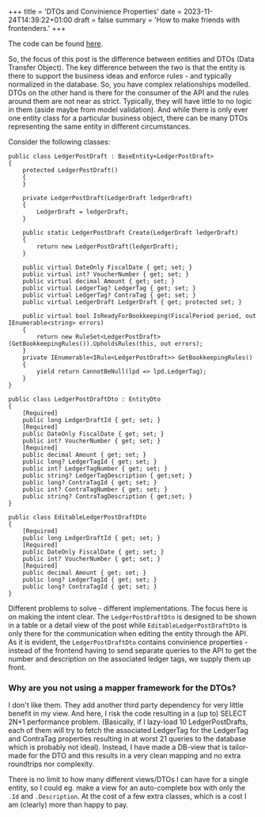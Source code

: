 +++
title = 'DTOs and Convinience Properties'
date = 2023-11-24T14:39:22+01:00
draft = false
summary = 'How to make friends with frontenders.'
+++

The code can be found [here](https://github.com/goblinhero/Anex/pull/29).

So, the focus of this post is the difference between entities and DTOs (Data Transfer Object). The key difference between the two is that the entity is there to support the business ideas and enforce rules - and typically normalized in the database. So, you have complex relationships modelled. DTOs on the other hand is there for the consumer of the API and the rules around them are not near as strict. Typically, they will have little to no logic in them (aside maybe from model validation). And while there is only ever one entity class for a particular business object, there can be many DTOs representing the same entity in different circumstances.

Consider the following classes:

    public class LedgerPostDraft : BaseEntity<LedgerPostDraft>
    {
        protected LedgerPostDraft()
        {
        }

        private LedgerPostDraft(LedgerDraft ledgerDraft)
        {
            LedgerDraft = ledgerDraft;
        }

        public static LedgerPostDraft Create(LedgerDraft ledgerDraft)
        {
            return new LedgerPostDraft(ledgerDraft);
        }
        
        public virtual DateOnly FiscalDate { get; set; }
        public virtual int? VoucherNumber { get; set; }
        public virtual decimal Amount { get; set; }
        public virtual LedgerTag? LedgerTag { get; set; }
        public virtual LedgerTag? ContraTag { get; set; }
        public virtual LedgerDraft LedgerDraft { get; protected set; }
        
        public virtual bool IsReadyForBookkeeping(FiscalPeriod period, out IEnumerable<string> errors)
        {
            return new RuleSet<LedgerPostDraft>(GetBookkeepingRules()).UpholdsRules(this, out errors);
        }
        private IEnumerable<IRule<LedgerPostDraft>> GetBookkeepingRules()
        {
            yield return CannotBeNull(lpd => lpd.LedgerTag);
        }
    }

    public class LedgerPostDraftDto : EntityDto
    {
        [Required]
        public long LedgerDraftId { get; set; }
        [Required]
        public DateOnly FiscalDate { get; set; }
        public int? VoucherNumber { get; set; }
        [Required]
        public decimal Amount { get; set; }
        public long? LedgerTagId { get; set; }
        public int? LedgerTagNumber { get; set; }
        public string? LedgerTagDescription { get;set; }
        public long? ContraTagId { get; set; }
        public int? ContraTagNumber { get; set; }
        public string? ContraTagDescription { get;set; }
    }

    public class EditableLedgerPostDraftDto
    {
        [Required]
        public long LedgerDraftId { get; set; }
        [Required]
        public DateOnly FiscalDate { get; set; }
        public int? VoucherNumber { get; set; }
        [Required]
        public decimal Amount { get; set; }
        public long? LedgerTagId { get; set; }
        public long? ContraTagId { get; set; }
    }

Different problems to solve - different implementations. The focus here is on making the intent clear. The `LedgerPostDraftDto` is designed to be shown in a table or a detail view of the post while `EditableLedgerPostDraftDto` is only there for the communication when editing the entity through the API. As it is evident, the `LedgerPostDraftDto` contains convinience properties - instead of the frontend having to send separate queries to the API to get the number and description on the associated ledger tags, we supply them up front. 

### Why are you not using a mapper framework for the DTOs?

I don't like them. They add another third party dependency for very little benefit in my view. And here, I risk the code resulting in a (up to) SELECT 2N+1 performance problem. (Basically, if I lazy-load 10 LedgerPostDrafts, each of them will try to fetch the associated LedgerTag for the LedgerTag and ContraTag properties resulting in at worst 21 queries to the database which is probably not ideal). Instead, I have made a DB-view that is tailor-made for the DTO and this results in a very clean mapping and no extra roundtrips nor complexity. 

There is no limit to how many different views/DTOs I can have for a single entity, so I could eg. make a view for an auto-complete box with only the `.Id` and `.Description`. At the cost of a few extra classes, which is a cost I am (clearly) more than happy to pay.